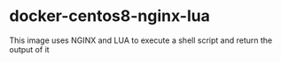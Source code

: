 # docker-centos8-nginx-lua
This image uses NGINX and LUA to execute a shell script and return the output of it
